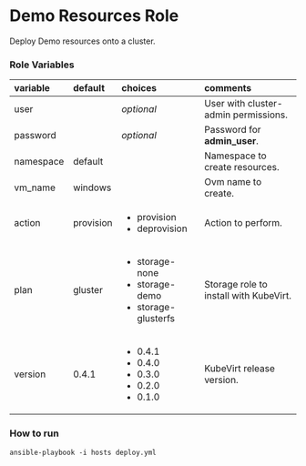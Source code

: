 # Demo Resources Role

Deploy Demo resources onto a cluster.

### Role Variables
| variable       | default           |choices           | comments  |
|:-------------|:-------------|:----------|:----------|
|user|   | _optional_ |User with cluster-admin permissions.|
|password| |_optional_|Password for **admin_user**.|
|namespace|default | |Namespace to create resources.|
|vm_name|windows | |Ovm name to create.|
|action|provision| <ul><li>provision</li><li>deprovision</li></ul>|Action to perform.|
|plan | gluster | <ul><li>storage-none</li><li>storage-demo</li><li>storage-glusterfs</li></ul> | Storage role to install with KubeVirt.|
|version |0.4.1|<ul><li>0.4.1</li><li>0.4.0</li><li>0.3.0</li><li>0.2.0</li><li>0.1.0</li></ul>|KubeVirt release version.|

### How to run

```
ansible-playbook -i hosts deploy.yml
```
